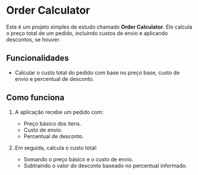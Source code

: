 # Order Calculator

Este é um projeto simples de estudo chamado **Order Calculator**. Ele calcula o preço total de um pedido, incluindo custos de envio e aplicando descontos, se houver.

## Funcionalidades

- Calcular o custo total do pedido com base no preço base, custo de envio e percentual de desconto.

## Como funciona

1. A aplicação recebe um pedido com:
   - Preço básico dos itens.
   - Custo de envio.
   - Percentual de desconto.

2. Em seguida, calcula o custo total:
   - Somando o preço básico e o custo de envio.
   - Subtraindo o valor do desconto baseado no percentual informado.

